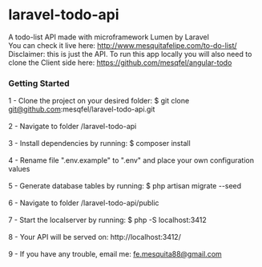 # laravel-todo-api
A todo-list API made with microframework Lumen by Laravel<br>
You can check it live here: http://www.mesquitafelipe.com/to-do-list/<br>
Disclaimer: this is just the API. To run this app locally you will also need to clone the Client side here: https://github.com/mesqfel/angular-todo

### Getting Started

1 - Clone the project on your desired folder: $ git clone git@github.com:mesqfel/laravel-todo-api.git<br><br>
2 - Navigate to folder /laravel-todo-api<br><br>
3 - Install dependencies by running: $ composer install<br><br>
4 - Rename file ".env.example" to ".env" and place your own configuration values<br><br>
5 - Generate database tables by running: $ php artisan migrate --seed<br><br>
6 - Navigate to folder /laravel-todo-api/public<br><br>
7 - Start the localserver by running: $ php -S localhost:3412<br><br>
8 - Your API will be served on: http://localhost:3412/<br><br>
9 - If you have any trouble, email me: fe.mesquita88@gmail.com<br>
